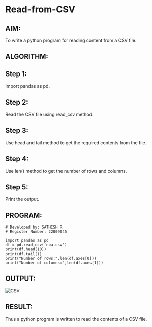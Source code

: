 # Read-from-CSV

## AIM:
To write a python program for reading content from a CSV file.

## ALGORITHM:
## Step 1:
Import pandas as pd.
## Step 2:
Read the CSV file using read_csv method.
## Step 3:
Use head and tail method to get the required contents from the file.
## Step 4:
Use len() method to get the number of rows and columns.
## Step 5:
Print the output.
## PROGRAM:
```
# Developed by: SATHISH R
# Register Number: 22009045

import pandas as pd
df = pd.read_csv('nba.csv')
print(df.head(10))
print(df.tail())
print("Number of rows:",len(df.axes[0]))
print("Number of columns:",len(df.axes[1]))
```
## OUTPUT:
![CSV](https://user-images.githubusercontent.com/120574768/214618588-54f6ec78-0ae0-460f-a3fb-3fb3d9ca022b.png)

## RESULT:
Thus a python program is written to read the contents of a CSV file.
